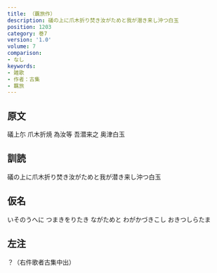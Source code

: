 ```yaml
---
title: （覊旅作）
description: 礒の上に爪木折り焚き汝がためと我が潜き来し沖つ白玉
position: 1203
category: 巻7
version: '1.0'
volume: 7
comparison:
- なし
keywords:
- 雑歌
- 作者：古集
- 羈旅
---
```


## 原文

礒上尓 爪木折焼 為汝等 吾潜来之 奥津白玉

## 訓読

礒の上に爪木折り焚き汝がためと我が潜き来し沖つ白玉

## 仮名

いそのうへに つまきをりたき ながためと わがかづきこし おきつしらたま

## 左注

？（右件歌者古集中出）
